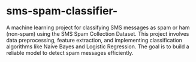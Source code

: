 # sms-spam-classifier-
A machine learning project for classifying SMS messages as spam or ham (non-spam) using the SMS Spam Collection Dataset. This project involves data preprocessing, feature extraction, and implementing classification algorithms like Naive Bayes and Logistic Regression. The goal is to build a reliable model to detect spam messages efficiently.
